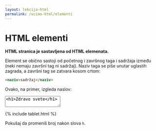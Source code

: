 ```yaml
---
layout: lekcija-html
permalink: /ucimo-html/elementi
---
```


# HTML elementi

**HTML stranica je sastavljena od HTML elemenata.**

Element se obično sastoji od početnog i završnog taga i sadržaja između (neki nemaju završni tag ni sadržaj). Naziv taga se piše unutar uglastih zagrada, a završni tag se zatvara kosom crtom:

```html
<naziv>sadržaj</naziv>
```

Ovako, na primer, izgleda naslov:

<textarea id="editor-ulaz">
<h1>Zdravo svete</h1>
</textarea>

{% include tablet.html %}

Pokušaj da promeniš broj nakon slova `h`.
